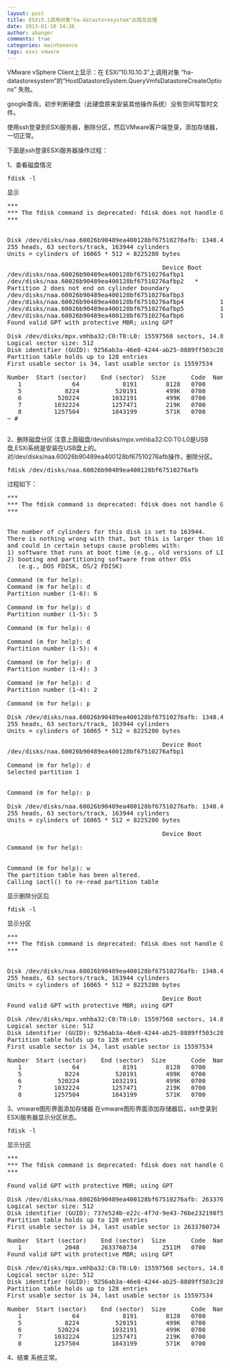 ```yaml
---
layout: post
title: ESXi5.1调用对象"ha-datastoresystem"出错及处理
date: 2013-01-10 14:26
author: abanger
comments: true
categories: maintenance
tags: esxi vmware
---
```

VMware vSphere Client上显示：在 ESXi“10.10.10.3”上调用对象 “ha-datastoresystem”的“HostDatastoreSystem.QueryVmfsDatastoreCreateOptions” 失败。

google查询，初步判断硬盘（此硬盘原来安装其他操作系统）没有空间写暂时文件。

使用ssh登录到ESXi服务器，删除分区，然后VMware客户端登录，添加存储器，一切正常。

下面是ssh登录ESXi服务器操作过程：

1、查看磁盘情况 
<pre>
fdisk -l
</pre>
显示
<pre>
***
*** The fdisk command is deprecated: fdisk does not handle GPT partitions.  Please use partedUtil
***


Disk /dev/disks/naa.60026b90489ea400128bf67510276afb: 1348.4 GB, 1348485513216 bytes
255 heads, 63 sectors/track, 163944 cylinders
Units = cylinders of 16065 * 512 = 8225280 bytes

                                           Device Boot      Start         End      Blocks  Id System
/dev/disks/naa.60026b90489ea400128bf67510276afbp1               1          10       80293+ de Unknown
/dev/disks/naa.60026b90489ea400128bf67510276afbp2   *          11          36      204800  83 Linux
Partition 2 does not end on cylinder boundary
/dev/disks/naa.60026b90489ea400128bf67510276afbp3              36      102022   819200000  83 Linux
/dev/disks/naa.60026b90489ea400128bf67510276afbp4          102022      163945   497394688   5 Extended
/dev/disks/naa.60026b90489ea400128bf67510276afbp5          102022      104062    16384000  82 Linux swap
/dev/disks/naa.60026b90489ea400128bf67510276afbp6          104062      163945   481008640  83 Linux
Found valid GPT with protective MBR; using GPT

Disk /dev/disks/mpx.vmhba32:C0:T0:L0: 15597568 sectors, 14.8M
Logical sector size: 512
Disk identifier (GUID): 9256ab3a-46e8-4244-ab25-8889ff503c28
Partition table holds up to 128 entries
First usable sector is 34, last usable sector is 15597534

Number  Start (sector)    End (sector)  Size       Code  Name
   1              64            8191        8128   0700  
   5            8224          520191        499K   0700  
   6          520224         1032191        499K   0700  
   7         1032224         1257471        219K   0700  
   8         1257504         1843199        571K   0700  
~ # 

</pre>


2、删除磁盘分区
注意上面磁盘/dev/disks/mpx.vmhba32:C0:T0:L0是USB盘,ESXi系统是安装在USB盘上的。
对/dev/disks/naa.60026b90489ea400128bf67510276afb操作，删除分区。
<pre>
fdisk /dev/disks/naa.60026b90489ea400128bf67510276afb
</pre>

过程如下：
<pre>
***
*** The fdisk command is deprecated: fdisk does not handle GPT partitions.  Please use partedUtil
***


The number of cylinders for this disk is set to 163944.
There is nothing wrong with that, but this is larger than 1024,
and could in certain setups cause problems with:
1) software that runs at boot time (e.g., old versions of LILO)
2) booting and partitioning software from other OSs
   (e.g., DOS FDISK, OS/2 FDISK)

Command (m for help):
Command (m for help): d
Partition number (1-6): 6

Command (m for help): d
Partition number (1-5): 5

Command (m for help): d

Command (m for help): d
Partition number (1-5): 4

Command (m for help): d
Partition number (1-4): 3

Command (m for help): d
Partition number (1-4): 2

Command (m for help): p

Disk /dev/disks/naa.60026b90489ea400128bf67510276afb: 1348.4 GB, 1348485513216 bytes
255 heads, 63 sectors/track, 163944 cylinders
Units = cylinders of 16065 * 512 = 8225280 bytes

                                           Device Boot      Start         End      Blocks  Id System
/dev/disks/naa.60026b90489ea400128bf67510276afbp1               1          10       80293+ de Unknown

Command (m for help): d
Selected partition 1


Command (m for help): p

Disk /dev/disks/naa.60026b90489ea400128bf67510276afb: 1348.4 GB, 1348485513216 bytes
255 heads, 63 sectors/track, 163944 cylinders
Units = cylinders of 16065 * 512 = 8225280 bytes

                                           Device Boot      Start         End      Blocks  Id System

Command (m for help): 


Command (m for help): w
The partition table has been altered.
Calling ioctl() to re-read partition table
</pre>



显示删除分区后
<pre>
fdisk -l
</pre>
显示分区
<pre>
***
*** The fdisk command is deprecated: fdisk does not handle GPT partitions.  Please use partedUtil
***


Disk /dev/disks/naa.60026b90489ea400128bf67510276afb: 1348.4 GB, 1348485513216 bytes
255 heads, 63 sectors/track, 163944 cylinders
Units = cylinders of 16065 * 512 = 8225280 bytes

                                           Device Boot      Start         End      Blocks  Id System
Found valid GPT with protective MBR; using GPT

Disk /dev/disks/mpx.vmhba32:C0:T0:L0: 15597568 sectors, 14.8M
Logical sector size: 512
Disk identifier (GUID): 9256ab3a-46e8-4244-ab25-8889ff503c28
Partition table holds up to 128 entries
First usable sector is 34, last usable sector is 15597534

Number  Start (sector)    End (sector)  Size       Code  Name
   1              64            8191        8128   0700  
   5            8224          520191        499K   0700  
   6          520224         1032191        499K   0700  
   7         1032224         1257471        219K   0700  
   8         1257504         1843199        571K   0700  
</pre>


3、vmware图形界面添加存储器
在vmware图形界面添加存储器后，ssh登录到ESXi服务器显示分区状态。
<pre>
fdisk -l
</pre>
显示分区
<pre>
***
*** The fdisk command is deprecated: fdisk does not handle GPT partitions.  Please use partedUtil
***

Found valid GPT with protective MBR; using GPT

Disk /dev/disks/naa.60026b90489ea400128bf67510276afb: 2633760768 sectors, 2511M
Logical sector size: 512
Disk identifier (GUID): 737e524b-e22c-4f7d-9e43-76be232198f5
Partition table holds up to 128 entries
First usable sector is 34, last usable sector is 2633760734

Number  Start (sector)    End (sector)  Size       Code  Name
   1            2048      2633760734       2511M   0700  
Found valid GPT with protective MBR; using GPT

Disk /dev/disks/mpx.vmhba32:C0:T0:L0: 15597568 sectors, 14.8M
Logical sector size: 512
Disk identifier (GUID): 9256ab3a-46e8-4244-ab25-8889ff503c28
Partition table holds up to 128 entries
First usable sector is 34, last usable sector is 15597534

Number  Start (sector)    End (sector)  Size       Code  Name
   1              64            8191        8128   0700  
   5            8224          520191        499K   0700  
   6          520224         1032191        499K   0700  
   7         1032224         1257471        219K   0700  
   8         1257504         1843199        571K   0700     
</pre>

4、结束
系统正常。
   
